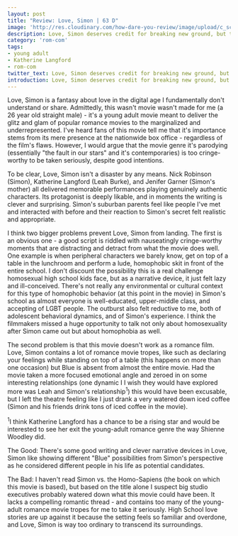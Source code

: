 ```yaml
---
layout: post
title: "Review: Love, Simon | 63 D"
image: 'http://res.cloudinary.com/how-dare-you-review/image/upload/c_scale,h_399,w_760/v1528673347/Pg-8-Arts-LoveSimon2.jpg'
description: Love, Simon deserves credit for breaking new ground, but that about all it deserves credit for. 
category: 'rom-com'
tags: 
- young adult
- Katherine Langford
- rom-com
twitter_text: Love, Simon deserves credit for breaking new ground, but that about all it deserves credit for. 
introduction: Love, Simon deserves credit for breaking new ground, but that about all it deserves credit for. 
---
```


Love, Simon is a fantasy about love in the digital age I fundamentally don't understand or share. Admittedly, this wasn't movie wasn't made for me (a 26 year old straight male) - it's a young adult movie meant to deliver the glitz and glam of popular romance movies to the marginalized and underrepresented. I've heard fans of this movie tell me that it's importance stems from its mere presence at the nationwide box office - regardless of the film's flaws. However, I would argue that the movie genre it's parodying (essentially "the fault in our stars" and it's contemporaries) is too cringe-worthy to be taken seriously, despite good intentions. 

To be clear, Love, Simon isn't a disaster by any means. Nick Robinson (Simon), Katherine Langford (Leah Burke), and Jenifer Garner (Simon's mother) all delivered memorable performances playing genuinely authentic characters. Its protagonist is deeply likable,  and in moments the writing is clever and surprising. Simon's suburban parents feel like people I've met and interacted with before and their reaction to Simon's secret felt realistic and appropriate.

I think two bigger problems prevent Love, Simon from landing. The first is an obvious one - a good script is riddled with nauseatingly cringe-worthy moments that are distracting and detract from what the movie does well. One example is when peripheral characters we barely know, get on top of a table in the lunchroom and perform a lude, homophobic skit in front of the entire school. I don't discount the possibility this is a real challenge homosexual high school kids face, but as a narrative device, it just felt lazy and ill-conceived. There's not really any environmental or cultural context for this type of homophobic behavior (at this point in the movie) in Simon's school as almost everyone is well-educated, upper-middle class, and accepting of LGBT people. The outburst also felt reductive to me, both of adolescent behavioral dynamics, and of Simon's experience. I think the filmmakers missed a huge opportunity to talk not only about homosexuality after Simon came out but about homophobia as well.

The second problem is that this movie doesn't work as a romance film.  Love, Simon contains a lot of romance movie tropes, like such as declaring your feelings while standing on top of a table (this happens on more than one occasion) but Blue is absent from almost the entire movie. Had the movie taken a more focused emotional angle and zeroed in on some interesting relationships (one dynamic I I wish they would have explored more was Leah and Simon's relationship<sup>1</sup>) this would have been excusable, but I left the theatre feeling like I just drank a very watered down iced coffee (Simon and his friends drink tons of iced coffee in the movie).

<sup>1</sup>I think Katherine Langford has a chance to be a rising star and would be interested to see her exit the young-adult romance genre the way Shienne Woodley did. 

The Good: There's some good writing and clever narrative devices in Love, Simon like showing different "Blue" possibilities from Simon's perspective as he considered different people in his life as potential candidates.

The Bad: I haven't read Simon vs. the Homo-Sapiens (the book on which this movie is based), but based on the title alone I suspect big studio executives probably watered down what this movie could have been. It lacks a compelling romantic thread - and contains too many of the young-adult romance movie tropes for me to take it seriously. High School love stories are up against it because the setting feels so familiar and overdone, and Love, Simon is way too ordinary to transcend its surroundings. 

